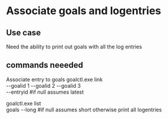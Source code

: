 # Associate goals and logentries

## Use case
Need the ability to print out goals with all the log entries 



## commands neeeded
Associate entry to goals
goalctl.exe link \
--goalid 1 --goalid 2 --goalid 3 \
--entryid #if null assumes latest

goalctl.exe list \
goals 
--long #if null assumes short otherwise print all logentries

